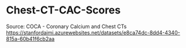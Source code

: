 # Chest-CT-CAC-Scores

Source: COCA - Coronary Calcium and Chest CTs
https://stanfordaimi.azurewebsites.net/datasets/e8ca74dc-8dd4-4340-815a-60b41f6cb2aa
